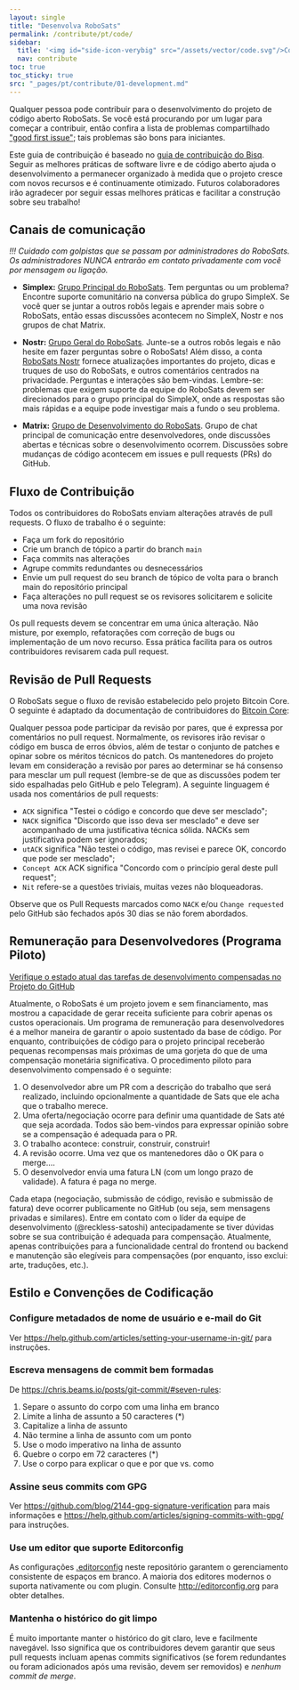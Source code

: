 ```yaml
---
layout: single
title: "Desenvolva RoboSats"
permalink: /contribute/pt/code/
sidebar:
  title: '<img id="side-icon-verybig" src="/assets/vector/code.svg"/>Código'
  nav: contribute
toc: true
toc_sticky: true
src: "_pages/pt/contribute/01-development.md"
---
```


Qualquer pessoa pode contribuir para o desenvolvimento do projeto de código aberto RoboSats. Se você está procurando por um lugar para começar a contribuir, então confira a lista de problemas compartilhado ["good first issue"](https://github.com/RoboSats/robosats/issues?q=is%3Aopen+is%3Aissue+label%3A"good+first+issue"); tais problemas são bons para iniciantes.

Este guia de contribuição é baseado no [guia de contribuição do Bisq](https://github.com/bisq-network/bisq/blob/master/CONTRIBUTING.md). Seguir as melhores práticas de software livre e de código aberto ajuda o desenvolvimento a permanecer organizado à medida que o projeto cresce com novos recursos e é continuamente otimizado. Futuros colaboradores irão agradecer por seguir essas melhores práticas e facilitar a construção sobre seu trabalho!

## Canais de comunicação

_!!! Cuidado com golpistas que se passam por administradores do RoboSats. Os administradores NUNCA entrarão em contato privadamente com você por mensagem ou ligação._

- **Simplex:** [Grupo Principal do RoboSats](https://simplex.chat/contact#/?v=1-2&smp=smp%3A%2F%2F0YuTwO05YJWS8rkjn9eLJDjQhFKvIYd8d4xG8X1blIU%3D%40smp8.simplex.im%2FyEX_vdhWew_FkovCQC3mRYRWZB1j_cBq%23%2F%3Fv%3D1-2%26dh%3DMCowBQYDK2VuAyEAnrf9Jw3Ajdp4EQw71kqA64VgsIIzw8YNn68WjF09jFY%253D%26srv%3Dbeccx4yfxxbvyhqypaavemqurytl6hozr47wfc7uuecacjqdvwpw2xid.onion&data=%7B%22type%22%3A%22group%22%2C%22groupLinkId%22%3A%22hWnMVPnJl-KT3-virDk0JA%3D%3D%22%7D). Tem perguntas ou um problema? Encontre suporte comunitário na conversa pública do grupo SimpleX. Se você quer se juntar a outros robôs legais e aprender mais sobre o RoboSats, então essas discussões acontecem no SimpleX, Nostr e nos grupos de chat Matrix.

- **Nostr:** [Grupo Geral do RoboSats](https://snort.social/e/note1tfwvglg8xz8420pfgav0dc9mqekv02nkpck2axefklrema7lk6wszmwxdy). Junte-se a outros robôs legais e não hesite em fazer perguntas sobre o RoboSats! Além disso, a conta [RoboSats Nostr](npub1p2psats79rypr8lpnl9t5qdekfp700x660qsgw284xvq4s09lqrqqk3m82) fornece atualizações importantes do projeto, dicas e truques de uso do RoboSats, e outros comentários centrados na privacidade. Perguntas e interações são bem-vindas. Lembre-se: problemas que exigem suporte da equipe do RoboSats devem ser direcionados para o grupo principal do SimpleX, onde as respostas são mais rápidas e a equipe pode investigar mais a fundo o seu problema.

- **Matrix:** [Grupo de Desenvolvimento do RoboSats](https://matrix.to/#/#robosats:matrix.org). Grupo de chat principal de comunicação entre desenvolvedores, onde discussões abertas e técnicas sobre o desenvolvimento ocorrem. Discussões sobre mudanças de código acontecem em issues e pull requests (PRs) do GitHub.


## Fluxo de Contribuição

Todos os contribuidores do RoboSats enviam alterações através de pull requests. O fluxo de trabalho é o seguinte:

- Faça um fork do repositório
- Crie um branch de tópico a partir do branch `main`
- Faça commits nas alterações
- Agrupe commits redundantes ou desnecessários
- Envie um pull request do seu branch de tópico de volta para o branch main do repositório principal
- Faça alterações no pull request se os revisores solicitarem e solicite uma nova revisão

Os pull requests devem se concentrar em uma única alteração. Não misture, por exemplo, refatorações com correção de bugs ou implementação de um novo recurso. Essa prática facilita para os outros contribuidores revisarem cada pull request.

## Revisão de Pull Requests

O RoboSats segue o fluxo de revisão estabelecido pelo projeto Bitcoin Core. O seguinte é adaptado da documentação de contribuidores do [Bitcoin Core](https://github.com/bitcoin/bitcoin/blob/master/CONTRIBUTING.md#peer-review):

Qualquer pessoa pode participar da revisão por pares, que é expressa por comentários no pull request. Normalmente, os revisores irão revisar o código em busca de erros óbvios, além de testar o conjunto de patches e opinar sobre os méritos técnicos do patch. Os mantenedores do projeto levam em consideração a revisão por pares ao determinar se há consenso para mesclar um pull request (lembre-se de que as discussões podem ter sido espalhadas pelo GitHub e pelo Telegram). A seguinte linguagem é usada nos comentários de pull requests:

- `ACK` significa "Testei o código e concordo que deve ser mesclado";
- `NACK` significa "Discordo que isso deva ser mesclado" e deve ser acompanhado de uma justificativa técnica sólida. NACKs sem justificativa podem ser ignorados;
- `utACK` significa "Não testei o código, mas revisei e parece OK, concordo que pode ser mesclado";
- `Concept ACK` ACK significa "Concordo com o princípio geral deste pull request";
- `Nit` refere-se a questões triviais, muitas vezes não bloqueadoras.

Observe que os Pull Requests marcados como `NACK` e/ou `Change requested` pelo GitHub são fechados após 30 dias se não forem abordados.

## Remuneração para Desenvolvedores (Programa Piloto)

[Verifique o estado atual das tarefas de desenvolvimento compensadas no Projeto do GitHub](https://github.com/users/Reckless-Satoshi/projects/2/views/5)

Atualmente, o RoboSats é um projeto jovem e sem financiamento, mas mostrou a capacidade de gerar receita suficiente para cobrir apenas os custos operacionais. Um programa de remuneração para desenvolvedores é a melhor maneira de garantir o apoio sustentado da base de código. Por enquanto, contribuições de código para o projeto principal receberão pequenas recompensas mais próximas de uma gorjeta do que de uma compensação monetária significativa. O procedimento piloto para desenvolvimento compensado é o seguinte:

1. O desenvolvedor abre um PR com a descrição do trabalho que será realizado, incluindo opcionalmente a quantidade de Sats que ele acha que o trabalho merece.
2. Uma oferta/negociação ocorre para definir uma quantidade de Sats até que seja acordada. Todos são bem-vindos para expressar opinião sobre se a compensação é adequada para o PR.
3. O trabalho acontece: construir, construir, construir!
4. A revisão ocorre. Uma vez que os mantenedores dão o OK para o merge....
5. O desenvolvedor envia uma fatura LN (com um longo prazo de validade). A fatura é paga no merge.

Cada etapa (negociação, submissão de código, revisão e submissão de fatura) deve ocorrer publicamente no GitHub (ou seja, sem mensagens privadas e similares). Entre em contato com o líder da equipe de desenvolvimento (@reckless-satoshi) antecipadamente se tiver dúvidas sobre se sua contribuição é adequada para compensação. Atualmente, apenas contribuições para a funcionalidade central do frontend ou backend e manutenção são elegíveis para compensações (por enquanto, isso exclui: arte, traduções, etc.).

## Estilo e Convenções de Codificação

### Configure metadados de nome de usuário e e-mail do Git

Ver https://help.github.com/articles/setting-your-username-in-git/ para instruções.

### Escreva mensagens de commit bem formadas

De https://chris.beams.io/posts/git-commit/#seven-rules:

1.  Separe o assunto do corpo com uma linha em branco
2.  Limite a linha de assunto a 50 caracteres (\*)
3.  Capitalize a linha de assunto
4.  Não termine a linha de assunto com um ponto
5.  Use o modo imperativo na linha de assunto
6.  Quebre o corpo em 72 caracteres (\*)
7.  Use o corpo para explicar o que e por que vs. como

### Assine seus commits com GPG

Ver https://github.com/blog/2144-gpg-signature-verification para mais informações e
https://help.github.com/articles/signing-commits-with-gpg/ para instruções.

### Use um editor que suporte Editorconfig

As configurações [.editorconfig](.editorconfig) neste repositório garantem o gerenciamento consistente de espaços em branco. A maioria dos editores modernos o suporta nativamente ou com plugin. Consulte http://editorconfig.org para obter detalhes.

### Mantenha o histórico do git limpo

É muito importante manter o histórico do git claro, leve e facilmente navegável. Isso significa que os contribuidores devem garantir que seus pull requests incluam apenas commits significativos (se forem redundantes ou foram adicionados após uma revisão, devem ser removidos) e _nenhum commit de merge_.
